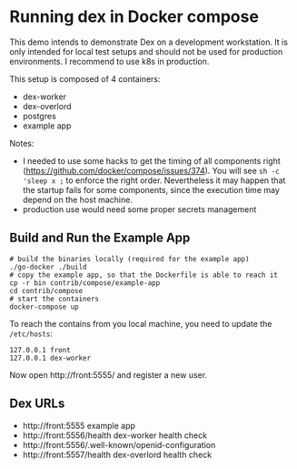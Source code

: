 # Running dex in Docker compose

This demo intends to demonstrate Dex on a development workstation. It is only intended for local test setups and should not be used for production environments. I recommend to use k8s in production.

This setup is composed of 4 containers:
- dex-worker
- dex-overlord
- postgres
- example app

Notes:
- I needed to use some hacks to get the timing of all components right (https://github.com/docker/compose/issues/374). You will see `sh -c 'sleep x ;` to enforce the right order. Nevertheless it may happen that the startup fails for some components, since the execution time may depend on the host machine.
- production use would need some proper secrets management

## Build and Run the Example App

```
# build the binaries locally (required for the example app)
./go-docker ./build
# copy the example app, so that the Dockerfile is able to reach it
cp -r bin contrib/compose/example-app
cd contrib/compose
# start the containers
docker-compose up
```

To reach the contains from you local machine, you need to update the `/etc/hosts`:

```
127.0.0.1 front
127.0.0.1 dex-worker
```

Now open http://front:5555/ and register a new user.

## Dex URLs

 - http://front:5555 example app
 - http://front:5556/health dex-worker health check
 - http://front:5556/.well-known/openid-configuration
 - http://front:5557/health dex-overlord health check
